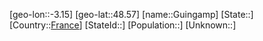 ﻿---
location: [48.57,-3.15]
type: City
tags:
- geo/City


SpocWebEntityId: 30637
isDeleted: false
confidential: public

---
[geo-lon::-3.15]
[geo-lat::48.57]
[name::Guingamp]
[State::]
[Country::[France](geo/Continent/Europe/France.md)]
[StateId::]
[Population::]
[Unknown::]

